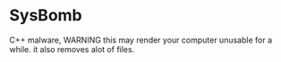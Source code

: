 # SysBomb
C++ malware, WARNING this may render your computer unusable for a while. it also removes alot of files.
